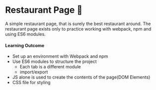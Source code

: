 # Restaurant Page :shallow_pan_of_food:

A simple restaurant page, that is surely the best restaurant around. The restaurant page exists only to practice working with webpack, npm and using ES6 modules. 

#### Learning Outcome
- Set up an environment with Webpack and npm
- Use ES6 modules to structure the project
  - Each tab is a different module
  - import/export
- JS alone is used to create the contents of the page(DOM Elements)
- CSS file for styling
